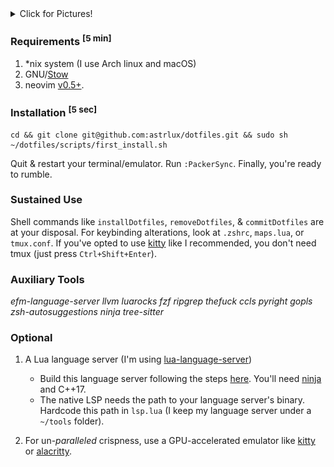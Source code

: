 <details><summary>Click for Pictures!</summary>
<img src="./img/terms.png" />
</details>

### Requirements <sup>[5 min]</sup>

1. *nix system (I use Arch linux and macOS)
2. GNU/[Stow](https://www.gnu.org/software/stow/)
3. neovim [v0.5+](https://neovim.io/).

### Installation <sup>[5 sec]</sup>

    cd && git clone git@github.com:astrlux/dotfiles.git && sudo sh ~/dotfiles/scripts/first_install.sh


Quit & restart your terminal/emulator. Run `:PackerSync`. Finally, you're ready to rumble.

### Sustained Use

Shell commands like `installDotfiles`, `removeDotfiles`, & `commitDotfiles` are at your disposal. For keybinding alterations, look at `.zshrc`, `maps.lua`, or `tmux.conf`. If you've opted to use [kitty](https://sw.kovidgoyal.net/kitty/conf/) like I recommended, you don't need tmux (just press `Ctrl+Shift+Enter`).

### Auxiliary Tools

_efm-language-server llvm luarocks fzf ripgrep thefuck ccls pyright gopls zsh-autosuggestions ninja tree-sitter_

### Optional

1. A Lua language server (I'm using [lua-language-server](https://github.com/sumneko/lua-language-server))
    -   Build this language server following the steps [here](https://github.com/sumneko/lua-language-server/wiki/Build-and-Run-(Standalone)). You'll need [ninja](https://github.com/ninja-build/ninja/wiki/Pre-built-Ninja-packages) and C++17.
    -   The native LSP needs the path to your language server's binary. Hardcode this path in `lsp.lua` (I keep my language server under a `~/tools` folder).

2. For un-_paralleled_ crispness, use a GPU-accelerated emulator like [kitty](https://sw.kovidgoyal.net/kitty/) or [alacritty](https://github.com/alacritty/alacritty).
